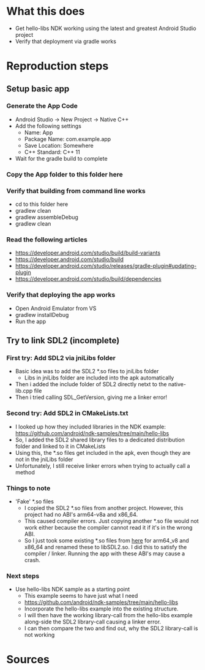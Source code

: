 # What this does
- Get hello-libs NDK working using the latest and greatest Android Studio project
- Verify that deployment via gradle works

# Reproduction steps

## Setup basic app 
### Generate the App Code
- Android Studio -> New Project -> Native C++ 
- Add the following settings
	- Name: App
	- Package Name: com.example.app
	- Save Location: Somewhere
	- C++ Standard: C++ 11
- Wait for the gradle build to complete

### Copy the App folder to this folder here
### Verify that building from command line works
- cd to this folder here
- gradlew clean
- gradlew assembleDebug
- gradlew clean

### Read the following articles
- https://developer.android.com/studio/build/build-variants
- https://developer.android.com/studio/build
- https://developer.android.com/studio/releases/gradle-plugin#updating-plugin
- https://developer.android.com/studio/build/dependencies

### Verify that deploying the app works
- Open Android Emulator from VS
- gradlew installDebug
- Run the app

## Try to link SDL2 (incomplete)

### First try: Add SDL2 via jniLibs folder
- Basic idea was to add the SDL2 *.so files to jniLibs folder
	- Libs in jniLibs folder are included into the apk automatically
- Then i added the include folder of SDL2 directly netxt to the native-lib.cpp file
- Then i tried calling SDL_GetVersion, giving me a linker error!

### Second try: Add SDL2 in CMakeLists.txt
- I looked up how they included libraries in the NDK example:
	https://github.com/android/ndk-samples/tree/main/hello-libs
- So, I added the SDL2 shared library files to a dedicated distribution folder and linked to it in CMakeLists
- Using this, the *.so files get included in the apk, even though they are not in the jniLibs folder
- Unfortunately, I still receive linker errors when trying to actually call a method

### Things to note
- 'Fake' *.so files 
	- I copied the SDL2 *.so files from another project. However, this project had no ABI's arm64-v8a and x86_64.
	- This caused compiler errors. Just copying another *.so file would not work either because the compiler cannot read it if it's in the wrong ABI.
	- So I just took some existing *.so files from [here](https://github.com/android/ndk-samples/tree/main/hello-libs/distribution/gperf/lib) for arm64_v8 and x86_64 and renamed these to libSDL2.so. I did this to satisfy the compiler / linker. Running the app with these ABI's may cause a crash.
	
### Next steps
- Use hello-libs NDK sample as a starting point
	- This example seems to have just what I need
	- https://github.com/android/ndk-samples/tree/main/hello-libs
	- Incorporate the hello-libs example into the existing structure. 
	- I will then have the working library-call from the hello-libs example along-side the SDL2 library-call causing a linker error.
	- I can then compare the two and find out, why the SDL2 library-call is not working

# Sources
